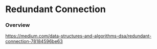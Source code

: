 # Redundant Connection

### Overview

https://medium.com/data-structures-and-algorithms-dsa/redundant-connection-78184596be63
